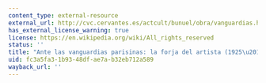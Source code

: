```yaml
---
content_type: external-resource
external_url: http://cvc.cervantes.es/actcult/bunuel/obra/vanguardias.htm
has_external_license_warning: true
license: https://en.wikipedia.org/wiki/All_rights_reserved
status: ''
title: "Ante las vanguardias parisinas: la forja del artista (1925\u20131931)"
uid: fc3a5fa3-1b93-48df-ae7a-b32eb712a589
wayback_url: ''
---
```


